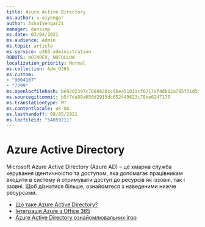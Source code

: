 ```yaml
---
title: Azure Active Directory
ms.author: v-aiyengar
author: AshaIyengar21
manager: dansimp
ms.date: 03/04/2021
ms.audience: Admin
ms.topic: article
ms.service: o365-administration
ROBOTS: NOINDEX, NOFOLLOW
localization_priority: Normal
ms.collection: Adm_O365
ms.custom:
- "9004167"
- "7299"
ms.openlocfilehash: be92d2397c7088020cc8bea5101acf6717af4db82a785f71d55ec5aff9061b1b
ms.sourcegitcommit: b5f7da89a650d2915dc652449623c78be6247175
ms.translationtype: MT
ms.contentlocale: uk-UA
ms.lasthandoff: 08/05/2021
ms.locfileid: "54059211"
---
```

# <a name="azure-active-directory"></a>Azure Active Directory

Microsoft Azure Active Directory (Azure AD) – це хмарна служба керування ідентичноістю та доступом, яка допомагає працівникам входити в систему й отримувати доступ до ресурсів як іззовні, так і ззовні. Щоб дізнатися більше, ознайомтеся з наведеними нижче ресурсами.

- [Що таке Azure Active Directory?](https://go.microsoft.com/fwlink/?linkid=2081145)
- [Інтеграція Azure з Office 365](https://go.microsoft.com/fwlink/?linkid=2081218)
- [Azure Active Directory ознайомлювальних ігор](https://go.microsoft.com/fwlink/?linkid=2081144)
